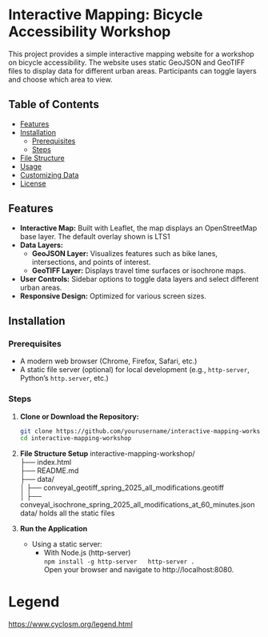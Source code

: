 # Interactive Mapping: Bicycle Accessibility Workshop

This project provides a simple interactive mapping website for a workshop on bicycle accessibility. The website uses static GeoJSON and GeoTIFF files to display data for different urban areas. Participants can toggle layers and choose which area to view.

## Table of Contents

- [Features](#features)
- [Installation](#installation)
  - [Prerequisites](#prerequisites)
  - [Steps](#steps)
- [File Structure](#file-structure)
- [Usage](#usage)
- [Customizing Data](#customizing-data)
- [License](#license)

## Features

- **Interactive Map:** Built with Leaflet, the map displays an OpenStreetMap base layer. The default overlay shown is LTS1
- **Data Layers:**
  - **GeoJSON Layer:** Visualizes features such as bike lanes, intersections, and points of interest.
  - **GeoTIFF Layer:** Displays travel time surfaces or isochrone maps.
- **User Controls:** Sidebar options to toggle data layers and select different urban areas.
- **Responsive Design:** Optimized for various screen sizes.

## Installation

### Prerequisites

- A modern web browser (Chrome, Firefox, Safari, etc.)
- A static file server (optional) for local development (e.g., `http-server`, Python’s `http.server`, etc.)

### Steps

1. **Clone or Download the Repository:**

   ```bash
   git clone https://github.com/yourusername/interactive-mapping-workshop.git
   cd interactive-mapping-workshop

2. **File Structure Setup**
    interactive-mapping-workshop/  
    ├── index.html  
    ├── README.md  
    ├── data/  
    │   ├── conveyal_geotiff_spring_2025_all_modifications.geotiff  
    │   ├── conveyal_isochrone_spring_2025_all_modifications_at_60_minutes.json  
    data/ holds all the static files
3. **Run the Application**
    - Using a static server:
        - With Node.js (http-server)  
        `npm install -g http-server  
        http-server . `  
        Open your browser and navigate to http://localhost:8080.


# Legend
https://www.cyclosm.org/legend.html